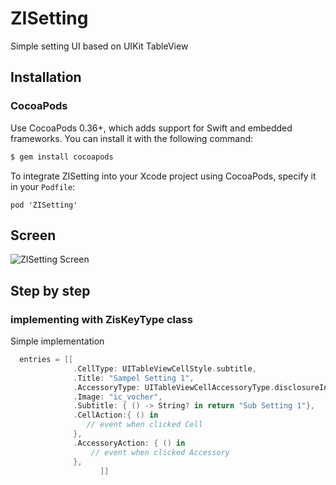 # ZISetting
Simple setting UI based on UIKit TableView

## Installation

### CocoaPods

Use CocoaPods 0.36+, which adds support for Swift and embedded frameworks. You can install it with the following command:

```bash
$ gem install cocoapods
```

To integrate ZISetting into your Xcode project using CocoaPods, specify it in your `Podfile`:

```
pod 'ZISetting'
```

## Screen
![ZISetting Screen](https://github.com/fauzisho/ZISetting/blob/master/settingview.png)


## Step by step

### implementing with ZisKeyType class

Simple implementation 

```swift
  entries = [[
              .CellType: UITableViewCellStyle.subtitle,
              .Title: "Sampel Setting 1",
              .AccessoryType: UITableViewCellAccessoryType.disclosureIndicator,
              .Image: "ic_vocher",
              .Subtitle: { () -> String? in return "Sub Setting 1"},
              .CellAction:{ () in
                 // event when clicked Cell        
              },
              .AccessoryAction: { () in
                  // event when clicked Accessory    
              },
                    ]]

```
